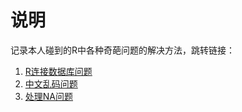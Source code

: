 # 说明

记录本人碰到的R中各种奇葩问题的解决方法，跳转链接：

1. [R连接数据库问题](https://github.com/BruceZhaoR/R_Problems/tree/master/R%E8%BF%9E%E6%8E%A5%E6%95%B0%E6%8D%AE%E5%BA%93%E9%97%AE%E9%A2%98)
2. [中文乱码问题](https://github.com/BruceZhaoR/R_Problems/tree/master/%E4%B8%AD%E6%96%87%E4%B9%B1%E7%A0%81%E9%97%AE%E9%A2%98)
3. [处理NA问题](https://github.com/BruceZhaoR/R_Problems/tree/master/%E5%A4%84%E7%90%86NA%E9%97%AE%E9%A2%98)
